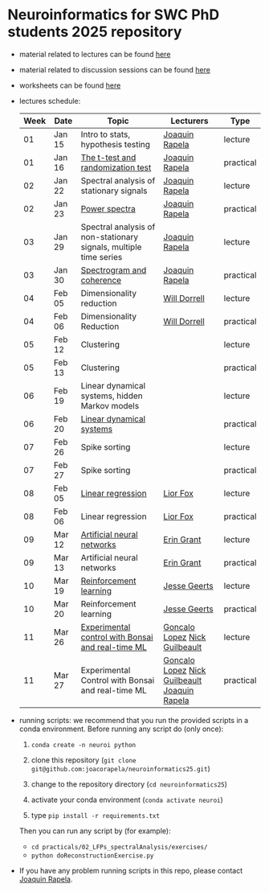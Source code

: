 # Neuroinformatics for SWC PhD students 2025 repository

- material related to lectures can be found [here](https://github.com/joacorapela/neuroinformatics25/tree/master/lectures)

- material related to discussion sessions can be found [here](https://github.com/joacorapela/neuroinformatics25/tree/master/practicals)

- worksheets can be found [here](https://github.com/joacorapela/neuroinformatics25/tree/master/worksheets)

- <a name="lecturesSchedule"></a>lectures schedule:

    | Week | Date  | Topic | Lecturers | Type |
    |------|-------|-------|-----------|------|
    | 01 | Jan 15 | Intro to stats, hypothesis testing | [Joaquin Rapela](https://www.gatsby.ucl.ac.uk/) | lecture |
    | 01 | Jan 16 | [The t-test and randomization test](https://github.com/joacorapela/neuroinformatics24/blob/master/practicals/01_tTestAndRandomizationTests/introAndHipothesisTests.pdf) | [Joaquin Rapela](https://www.gatsby.ucl.ac.uk/~rapela) | practical |
    | 02 | Jan 22 | Spectral analysis of stationary signals | [Joaquin Rapela](https://www.gatsby.ucl.ac.uk/) | lecture |
    | 02 | Jan 23 | [Power spectra](https://github.com/joacorapela/neuroinformatics24/blob/master/practicals/02_LFPs_spectralAnalysis/spectralAnalysis.pdf) | [Joaquin Rapela](https://www.gatsby.ucl.ac.uk/~rapela) | practical |
    | 03 | Jan 29 | Spectral analysis of non-stationary signals, multiple time series | [Joaquin Rapela](https://www.gatsby.ucl.ac.uk/) | lecture |
    | 03 | Jan 30 | [Spectrogram and coherence](https://github.com/joacorapela/neuroinformatics24/blob/master/practicals/03_spectralAnalysisForNonStationarySignals/nonStationarySpectralAnalysis.pdf) | [Joaquin Rapela](https://www.gatsby.ucl.ac.uk/~rapela) | practical |
    | 04 | Feb 05 | Dimensionality reduction | [Will Dorrell](https://www.williamdorrell.co.uk/) | lecture |
    | 04 | Feb 06 | Dimensionality Reduction | [Will Dorrell](https://www.williamdorrell.co.uk/)| practical |
    | 05 | Feb 12 | Clustering | | lecture |
    | 05 | Feb 13 | Clustering | | practical |
    | 06 | Feb 19 | Linear dynamical systems, hidden Markov models | | lecture |
    | 06 | Feb 20 | [Linear dynamical systems](https://github.com/joacorapela/neuroinformatics24/blob/master/practicals/06_linearDynamicalSystems/README.md) | | practical |
    | 07 | Feb 26 | Spike sorting | | lecture |
    | 07 | Feb 27 | Spike sorting | | practical |
    | 08 | Feb 05 | [Linear regression](https://github.com/joacorapela/neuroinformatics24/blob/master/lectures/06_linearRegression/swc_neuroinformatics_linreg.pdf) | [Lior Fox](https://liorfox.github.io/) | lecture |
    | 08 | Feb 06 | Linear regression | [Lior Fox](https://liorfox.github.io/) | practical |
    | 09 | Mar 12 | [Artificial neural networks](https://slides.com/eringrant/2024-03-07-swc-neural-nets-lecture/fullscreen?token=Gq60IrMy) | [Erin Grant](https://eringrant.github.io/) | lecture |
    | 09 | Mar 13 | Artificial neural networks | [Erin Grant](https://eringrant.github.io/) | practical |
    | 10 | Mar 19 | [Reinforcement learning](lectures/10_reinforcementLearning/RLinTheBrain_SWC_2024.pdf) | [Jesse Geerts](https://scholar.google.com/citations?user=4xusDVAAAAAJ&hl=en) | lecture |
    | 10 | Mar 20 | Reinforcement learning | [Jesse Geerts](https://scholar.google.com/citations?user=4xusDVAAAAAJ&hl=en) | practical |
    | 11 | Mar 26 | [Experimental control with Bonsai and real-time ML](https://neurogears.org/neuroinformatics-2024/) | [Goncalo Lopez](https://neurogears.org/about-us/) [Nick Guilbeault](https://www.linkedin.com/in/ncguilbeault/) | lecture |
    | 11 | Mar 27 | Experimental Control with Bonsai and real-time ML | [Goncalo Lopez](https://neurogears.org/about-us/) [Nick Guilbeault](https://www.linkedin.com/in/ncguilbeault/) [Joaquin Rapela](https://www.gatsby.ucl.ac.uk/~rapela) | practical |

- running scripts: we recommend that you run the provided scripts in a conda environment. Before running any script do (only once):

    1. `conda create -n neuroi python`
    2. clone this repository (`git clone git@github.com:joacorapela/neuroinformatics25.git`)

    3. change to the repository directory (`cd neuroinformatics25`)
    4. activate your conda environment (`conda activate neuroi`)
    5. type `pip install -r requirements.txt`

    Then you can run any script by (for example):

    - `cd practicals/02_LFPs_spectralAnalysis/exercises/`
    - `python doReconstructionExercise.py`

- If you have any problem running scripts in this repo, please contact [Joaquin Rapela](https://www.gatsby.ucl.ac.uk/~rapela).

